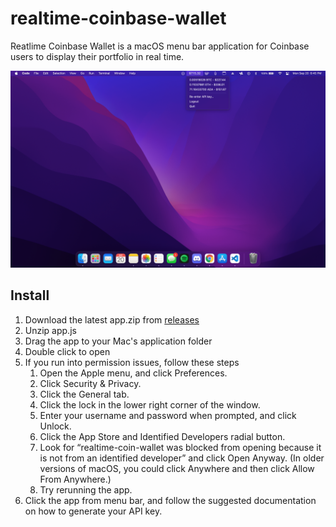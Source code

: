 # realtime-coinbase-wallet

Reatlime Coinbase Wallet is a macOS menu bar application for Coinbase users to display their portfolio in real time.

![image info](./example.png)

## Install

1. Download the latest app.zip from [releases](https://github.com/akump/realtime-coinbase-wallet/releases)
2. Unzip app.js
3. Drag the app to your Mac's application folder
4. Double click to open
5. If you run into permission issues, follow these steps
   1. Open the Apple menu, and click Preferences.
   2. Click Security & Privacy.
   3. Click the General tab.
   4. Click the lock in the lower right corner of the window.
   5. Enter your username and password when prompted, and click Unlock.
   6. Click the App Store and Identified Developers radial button.
   7. Look for “realtime-coin-wallet was blocked from opening because it is not from an identified developer” and click Open Anyway. (In older versions of macOS, you could click Anywhere and then click Allow From Anywhere.)
   8. Try rerunning the app.
6. Click the app from menu bar, and follow the suggested documentation on how to generate your API key.
